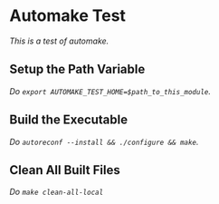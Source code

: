 # Automake Test

*This is a test of automake.*

## Setup the Path Variable

*Do `export AUTOMAKE_TEST_HOME=$path_to_this_module`.*

## Build the Executable

*Do `autoreconf --install && ./configure && make`.*

## Clean All Built Files

*Do `make clean-all-local`*
